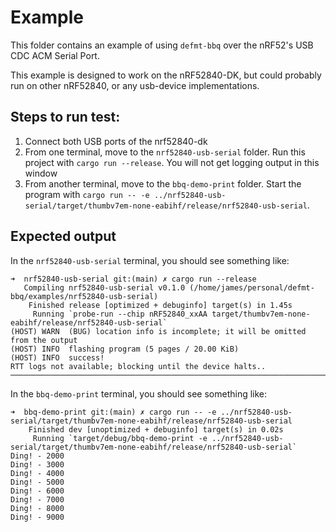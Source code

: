 # Example

This folder contains an example of using `defmt-bbq` over the nRF52's USB CDC ACM Serial Port.

This example is designed to work on the nRF52840-DK, but could probably run on other nRF52840, or any usb-device implementations.

## Steps to run test:

1. Connect both USB ports of the nrf52840-dk
2. From one terminal, move to the `nrf52840-usb-serial` folder. Run this project with `cargo run --release`. You will not get logging output in this window
3. From another terminal, move to the `bbq-demo-print` folder. Start the program with `cargo run -- -e ../nrf52840-usb-serial/target/thumbv7em-none-eabihf/release/nrf52840-usb-serial`.

## Expected output

In the `nrf52840-usb-serial` terminal, you should see something like:

```
➜  nrf52840-usb-serial git:(main) ✗ cargo run --release
   Compiling nrf52840-usb-serial v0.1.0 (/home/james/personal/defmt-bbq/examples/nrf52840-usb-serial)
    Finished release [optimized + debuginfo] target(s) in 1.45s
     Running `probe-run --chip nRF52840_xxAA target/thumbv7em-none-eabihf/release/nrf52840-usb-serial`
(HOST) WARN  (BUG) location info is incomplete; it will be omitted from the output
(HOST) INFO  flashing program (5 pages / 20.00 KiB)
(HOST) INFO  success!
RTT logs not available; blocking until the device halts..
────────────────────────────────────────────────────────────────────────────────
```

In the `bbq-demo-print` terminal, you should see something like:

```
➜  bbq-demo-print git:(main) ✗ cargo run -- -e ../nrf52840-usb-serial/target/thumbv7em-none-eabihf/release/nrf52840-usb-serial
    Finished dev [unoptimized + debuginfo] target(s) in 0.02s
     Running `target/debug/bbq-demo-print -e ../nrf52840-usb-serial/target/thumbv7em-none-eabihf/release/nrf52840-usb-serial`
Ding! - 2000
Ding! - 3000
Ding! - 4000
Ding! - 5000
Ding! - 6000
Ding! - 7000
Ding! - 8000
Ding! - 9000
```
